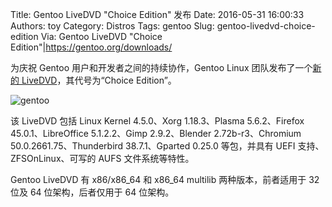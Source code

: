 Title: Gentoo LiveDVD "Choice Edition" 发布
Date: 2016-05-31 16:00:33
Authors: toy
Category: Distros
Tags: gentoo
Slug: gentoo-livedvd-choice-edition
Via: Gentoo LiveDVD "Choice Edition"|https://gentoo.org/downloads/

为庆祝 Gentoo 用户和开发者之间的持续协作，Gentoo Linux 团队发布了一个[新的 LiveDVD][l]，其代号为“Choice Edition”。

<!-- PELICAN_END_SUMMARY -->

![gentoo]({filename}/images/gentoo-choice.png)

该 LiveDVD 包括 Linux Kernel 4.5.0、Xorg 1.18.3、Plasma 5.6.2、Firefox 45.0.1、LibreOffice 5.1.2.2、Gimp 2.9.2、Blender 2.72b-r3、Chromium 50.0.2661.75、Thunderbird 38.7.1、Gparted 0.25.0 等包，并具有 UEFI 支持、ZFSOnLinux、可写的 AUFS 文件系统等特性。

Gentoo LiveDVD 有 x86/x86\_64 和 x86\_64 multilib 两种版本，前者适用于 32 位及 64 位架构，后者仅用于 64 位架构。

[l]: https://wiki.gentoo.org/wiki/Project:RelEng/LiveDVD/20160514

